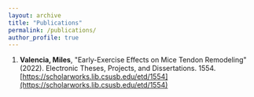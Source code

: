 ```yaml
---
layout: archive
title: "Publications"
permalink: /publications/
author_profile: true
---
```

1. **Valencia, Miles**, "Early-Exercise Effects on Mice Tendon Remodeling" (2022). Electronic Theses, Projects, and Dissertations. 1554. [https://scholarworks.lib.csusb.edu/etd/1554](https://scholarworks.lib.csusb.edu/etd/1554)

